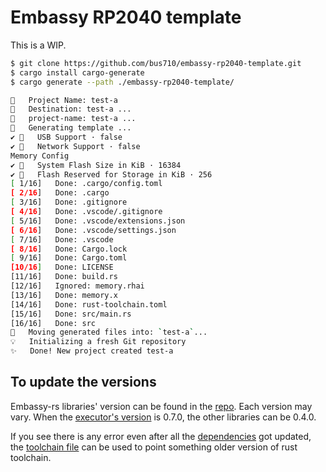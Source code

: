 # Embassy RP2040 template

This is a WIP.  

```sh
$ git clone https://github.com/bus710/embassy-rp2040-template.git
$ cargo install cargo-generate
$ cargo generate --path ./embassy-rp2040-template/

🤷   Project Name: test-a
🔧   Destination: test-a ...
🔧   project-name: test-a ...
🔧   Generating template ...
✔ 🤷   USB Support · false
✔ 🤷   Network Support · false
Memory Config
✔ 🤷   System Flash Size in KiB · 16384
✔ 🤷   Flash Reserved for Storage in KiB · 256
[ 1/16]   Done: .cargo/config.toml
[ 2/16]   Done: .cargo
[ 3/16]   Done: .gitignore
[ 4/16]   Done: .vscode/.gitignore
[ 5/16]   Done: .vscode/extensions.json
[ 6/16]   Done: .vscode/settings.json
[ 7/16]   Done: .vscode
[ 8/16]   Done: Cargo.lock
[ 9/16]   Done: Cargo.toml
[10/16]   Done: LICENSE
[11/16]   Done: build.rs
[12/16]   Ignored: memory.rhai
[13/16]   Done: memory.x
[14/16]   Done: rust-toolchain.toml
[15/16]   Done: src/main.rs
[16/16]   Done: src
🔧   Moving generated files into: `test-a`...
💡   Initializing a fresh Git repository
✨   Done! New project created test-a
```

## To update the versions

Embassy-rs libraries' version can be found in the [repo](https://github.com/embassy-rs/embassy). Each version may vary. When the [executor's version](https://github.com/embassy-rs/embassy/blob/main/embassy-executor/Cargo.toml) is 0.7.0, the other libraries can be 0.4.0. 

If you see there is any error even after all the [dependencies](./Cargo.toml) got updated, the [toolchain file](./rust-toolchain.toml) can be used to point something older version of rust toolchain.
